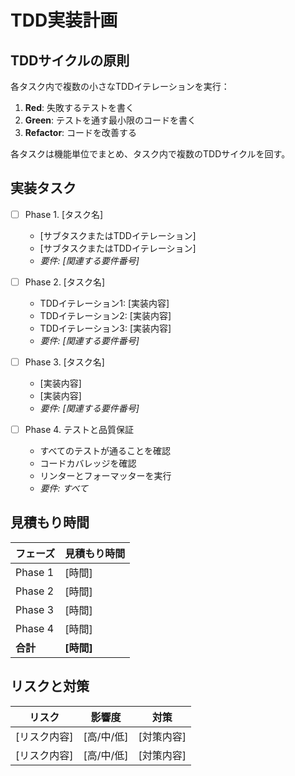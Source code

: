 # TDD実装計画

## TDDサイクルの原則

各タスク内で複数の小さなTDDイテレーションを実行：

1. **Red**: 失敗するテストを書く
2. **Green**: テストを通す最小限のコードを書く
3. **Refactor**: コードを改善する

各タスクは機能単位でまとめ、タスク内で複数のTDDサイクルを回す。

## 実装タスク

- [ ] Phase 1. [タスク名]
  - [サブタスクまたはTDDイテレーション]
  - [サブタスクまたはTDDイテレーション]
  - _要件: [関連する要件番号]_

- [ ] Phase 2. [タスク名]
  - TDDイテレーション1: [実装内容]
  - TDDイテレーション2: [実装内容]
  - TDDイテレーション3: [実装内容]
  - _要件: [関連する要件番号]_

- [ ] Phase 3. [タスク名]
  - [実装内容]
  - [実装内容]
  - _要件: [関連する要件番号]_

- [ ] Phase 4. テストと品質保証
  - すべてのテストが通ることを確認
  - コードカバレッジを確認
  - リンターとフォーマッターを実行
  - _要件: すべて_

## 見積もり時間

| フェーズ | 見積もり時間 |
|---------|------------|
| Phase 1 | [時間] |
| Phase 2 | [時間] |
| Phase 3 | [時間] |
| Phase 4 | [時間] |
| **合計** | **[時間]** |

## リスクと対策

| リスク | 影響度 | 対策 |
|-------|-------|------|
| [リスク内容] | [高/中/低] | [対策内容] |
| [リスク内容] | [高/中/低] | [対策内容] |